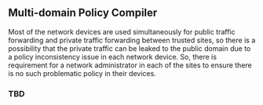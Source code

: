 ## Multi-domain Policy Compiler

Most of the network devices are used simultaneously for public traffic forwarding and private traffic forwarding between trusted sites, so there is a possibility that the private traffic can be leaked to the public domain due to a policy inconsistency issue in each network device. So, there is requirement for a network administrator in each of the sites to ensure there is no such problematic policy in their devices.

### TBD